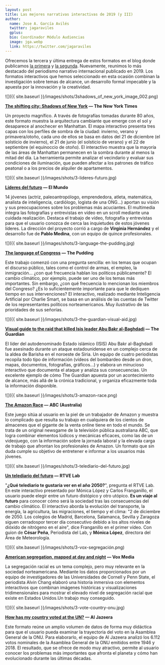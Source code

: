 ```yaml
---
layout: post
title: Las mejores narrativas interactivas de 2019 (y III)
author:
  name: Jose A. García Avilés
  twitter: jagaraviles
  gplus:  
  bio: Coordinador Módulo Audiencias
  image: jga.webp
  link: https://twitter.com/jagaraviles
---
```

Ofrecemos la tercera y última entrega de estos formatos en el blog donde publicamos [la primera](https://mip.umh.es/blog/2020/02/29/las-mejores-narrativas-interactivas-de-2019-i/) y [la segunda](https://mip.umh.es/blog/2020/04/17/las-mejores-narrativas-interactivas-de-2019-ii/). Nuevamente, reunimos lo más destacado del periodismo narrativo internacional publicado en 2019. Los formatos interactivos que hemos seleccionado en esta ocasión combinan la investigación sobre temas de alcance, un desarrollo formal impecable y la apuesta por la innovación y la creatividad.

![]({{ site.baseurl }}/images/shots/3shadows_of_new_york_image_002.png)

**[The shifting city: Shadows of New York](https://www.nytimes.com/interactive/2019/09/06/multimedia/shadows-new-york-photos-skyline.html) — The New York Times**

Un proyecto magnífico. A través de fotografías tomadas durante 80 años, este formato muestra la arquitectura cambiante que emerge con el sol y desaparece al anochecer en Manhattan. El mapa interactivo presenta tres capas con los perfiles de sombra de la ciudad: invierno, verano y primavera/otoño, cada uno de ellos se basa en datos del 21 de diciembre (el solsticio de invierno), el 21 de junio (el solsticio de verano) y el 22 de septiembre (el equinoccio de otoño). El interactivo muestra que la mayoría de las áreas de Manhattan permanecen en la sombra durante al menos la mitad del día. La herramienta permite analizar el vecindario y evaluar sus condiciones de iluminación, que pueden afectar a los patrones de tráfico peatonal o a los precios de alquiler de apartamentos.

![]({{ site.baseurl }}/images/shots/3-lideres-futuro.jpg)

**[Líderes del futuro](https://lab.elmundo.es/lideres-futuro/index.html) — El Mundo**

14 jóvenes (actriz, paleoantropólogo, emprendedora, atleta, matemática, analista de inteligencia, cardiólogo, logista de una ONG…) aportan su visión y sus preocupaciones sobre los problemas más acuciantes. El multimedia integra las fotografías y entrevistas en vídeo en un scroll mediante una cuidada realización. Destaca el trabajo de vídeo, fotografía y entrevistas para que el usuario conozca de cerca las inquietudes de estos jóvenes líderes. La dirección del proyecto corrió a cargo de **Virginia Hernández** y el desarrollo fue de **Pablo Medina**, con un equipo de quince profesionales.

![]({{ site.baseurl }}/images/shots/3-language-the-pudding.jpg)

**[The language of Congress](https://congress.pudding.cool/) — The Pudding**

Este trabajo comenzó con una pregunta sencilla: en los temas que ocupan el discurso público, tales como el control de armas, el empleo, la inmigración… ¿con qué frecuencia hablan los políticos públicamente? El cambio climático, por ejemplo, puede ser uno de los temas más importantes. Sin embargo, ¿con qué frecuencia lo mencionan los miembros del Congreso? ¿Es lo suficientemente importante para que le dediquen tiempo en sus intervenciones? El interactivo, realizado mediante Inteligencia Artificial por Charlie Smart, se basa en un análisis de las cuentas de Twitter de los representantes políticos norteamericanos. Muy ilustrativo de las prioridades de sus señorías.

![]({{ site.baseurl }}/images/shots/3-the-guardian-visual-aid.jpg)

**[Visual guide to the raid that killed Isis leader Abu Bakr al-Baghdadi](https://www.theguardian.com/world/2019/oct/28/visual-guide-to-the-raid-that-killed-isis-leader-abu-bakr-al-baghdadi) — The Guardian**

El líder del autodenominado Estado islámico (ISIS) Abu Bakr al-Baghdadi fue asesinado durante un ataque estadounidense en un complejo cerca de la aldea de Barisha en el noroeste de Siria. Un equipo de cuatro periodistas recopila todo tipo de información (vídeos del bombardeo desde un dron, mapas, documentos, fotografías, gráficos…) y elabora un minucioso interactivo que documenta el ataque y analiza sus consecuencias. Un excelente ejemplo de cómo The Guardian apuesta por un acontecimiento de alcance, más allá de la crónica tradicional, y organiza eficazmente toda la información disponible.

![]({{ site.baseurl }}/images/shots/3-amazon-race.png)

**[The Amazon Race](https://www.abc.net.au/news/2019-02-27/amazon-warehouse-workers-game-race/10803346?nw=0) — ABC (Australia)**

Este juego sitúa al usuario en la piel de un trabajador de Amazon y muestra lo complicado que resulta su trabajo en cualquiera de los cientos de almacenes que el gigante de la venta online tiene en todo el mundo. Se trata de un original newsgame de la televisión pública australiana ABC, que logra combinar elementos lúdicos y mecánicas eficaces, como las de un videojuego, con la información sobre la jornada laboral y la elevada carga de trabajo que afrontan los profesionales de Amazon. Un formato que sin duda cumple su objetivo de entretener e informar a los usuarios más jóvenes.

![]({{ site.baseurl }}/images/shots/3-telediario-del-futuro.jpg)

**[Un telediario del futuro](https://lab.rtve.es/lab/telediario-2050-cambio-climatico/) — RTVE Lab**

"**¿Qué telediario te gustaría ver en el año 2050?**", pregunta el RTVE Lab. En este interactivo presentado por Mónica López y Carlos Franganillo, el usuario puede elegir entre un futuro distópico y otro utópico. **Es un viaje al futuro** para conocer cómo será la sociedad tras las consecuencias del cambio climático. El interactivo aborda la evolución del transporte, la energía, la agricultura, las migraciones, el tiempo y el clima: "2 de diciembre de 2050. Los colegios de Madrid, Barcelona, Salamanca, Sevilla y Zaragoza siguen cerradospor tercer día consecutivo debido a los altos niveles de dióxido de nitrógeno en el aire", dice Franganillo en el primer vídeo. Con guion de **César Peña**, Periodista del Lab, y **Mónica López**, directora del Área de Meteorología.

![]({{ site.baseurl }}/images/shots/3-vox-segregación.png)

**[American segregation, mapped at day and night](https://www.vox.com/policy-and-politics/2019/2/18/18217346/work-home-segregation-map) — Vox Media**

La segregación racial es un tema complejo, pero muy relevante en la sociedad norteamericana. Mediante los datos proporcionados por un equipo de investigadores de las Universidades de Cornell y Penn State, el periodista Alvin Chang elaboró una historia inmersiva con elementos interactivos que combinan imágenes históricas y visualizaciones tridimensionales para mostrar el elevado nivel de segregación racial que existe en Estados Unidos.Un trabajo muy conseguido.

![]({{ site.baseurl }}/images/shots/3-vote-country-onu.jpg)

**[How has my country voted at the UN?](https://interactive.aljazeera.com/aje/2019/how-has-my-country-voted-at-unga/index.html) — Al Jazeera**

Este formato reúne un amplio volumen de datos de forma muy didáctica para que el usuario pueda examinar la trayectoria del voto en la Asamblea General de la ONU. Para elaborarlo, el equipo de Al Jazeera analizó los 6.112 votos nominales de la Asamblea General de la ONU emitidos entre 1946 y 2018. El resultado, que se ofrece de modo muy atractivo, permite al usuario conocer los problemas más importantes que afronta el planeta y cómo han evolucionado durante las últimas décadas.

<!--EndFragment-->